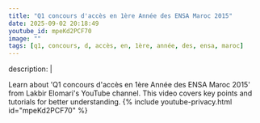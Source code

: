 ```yaml
---
title: "Q1 concours d'accès en 1ère Année des ENSA Maroc 2015"
date: 2025-09-02 20:18:49 
youtube_id: mpeKd2PCF70
image: ""
tags: [q1, concours, d, accès, en, 1ère, année, des, ensa, maroc]
---
```

description: |
  
  Learn about 'Q1 concours d'accès en 1ère Année des ENSA Maroc 2015' from Lakbir Elomari's YouTube channel. This video covers key points and tutorials for better understanding.
{% include youtube-privacy.html id="mpeKd2PCF70" %}
